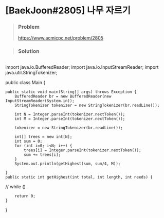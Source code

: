 # [BaekJoon#2805] 나무 자르기



> ### Problem
>
> https://www.acmicpc.net/problem/2805



> ### Solution

> ```java
import java.io.BufferedReader;
import java.io.InputStreamReader;
import java.util.StringTokenizer;

public class Main {

    public static void main(String[] args) throws Exception {
        BufferedReader br = new BufferedReader(new InputStreamReader(System.in));
        StringTokenizer tokenizer = new StringTokenizer(br.readLine());

        int N = Integer.parseInt(tokenizer.nextToken());
        int M = Integer.parseInt(tokenizer.nextToken());

        tokenizer = new StringTokenizer(br.readLine());

        int[] trees = new int[N];
        int sum = 0;
        for (int i=0; i<N; i++) {
            trees[i] = Integer.parseInt(tokenizer.nextToken());
            sum += trees[i];
        }
        System.out.println(getHighest(sum, sum/4, M));

    }
    public static int getHighest(int total, int length, int needs) {
        
//        while ()
        
        
        return 0;
    }
}

>    ```
